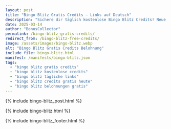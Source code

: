 ```yaml
---
layout: post
title: "Bingo Blitz Gratis Credits – Links auf Deutsch"
description: "Sichere dir täglich kostenlose Bingo Blitz Credits! Neue Gratis-Links für deutsche Spieler – 100% sicher und aktuell."
date: 2025-03-14
author: "BonusCollector"
permalink: /bingo-blitz-gratis-credits/
redirect_from: /bingo-blitz-free-credits/
image: /assets/images/bingo-blitz.webp
alt: "Bingo Blitz Gratis Credits Belohnung"
include_file: bingo-blitz.html
manifest: /manifests/bingo-blitz.json
tags: 
  - "bingo blitz gratis credits"
  - "bingo blitz kostenlose credits"
  - "bingo blitz tägliche links"
  - "bingo blitz credits gratis heute"
  - "bingo blitz belohnungen gratis"
---
```

{% include bingo-blitz_post.html %}

{% include bingo-blitz.html %}

{% include bingo-blitz_footer.html %}